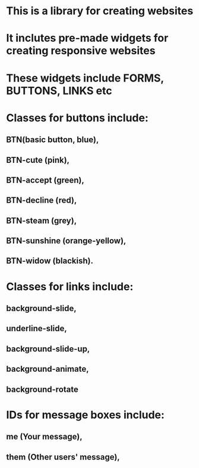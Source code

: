 # This is a library for creating websites

# It inclutes pre-made widgets for creating responsive websites

# These widgets include FORMS, BUTTONS, LINKS etc

# Classes for buttons include:

## BTN(basic button, blue),

## BTN-cute (pink),

## BTN-accept (green),

## BTN-decline (red),

## BTN-steam (grey),

## BTN-sunshine (orange-yellow),

## BTN-widow (blackish).

# Classes for links include:

## background-slide,

## underline-slide,

## background-slide-up,

## background-animate,

## background-rotate

# IDs for message boxes include:

## me (Your message),

## them (Other users' message),
